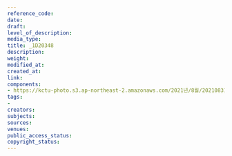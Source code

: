 ```yaml
---
reference_code: 
date: 
draft: 
level_of_description: 
media_type: 
title: _1D20348
description: 
weight: 
modified_at: 
created_at: 
link: 
components:
- https://kctu-photo.s3.ap-northeast-2.amazonaws.com/2021년/8월/20210831_보건의료노조+총파업지지+민주노총+시민사회+공동기자회견/_1D20348.jpg
tags:
- 
creators: 
subjects: 
sources: 
venues: 
public_access_status: 
copyright_status: 
---
```

